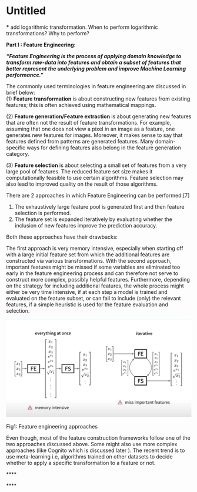 # Untitled

**\*** add logarithmic transformation. When to perform logarithmic transformations? Why to perform?

**Part I : Feature Engineering:**

_**“Feature Engineering is the process of applying domain knowledge to transform raw-data into features and obtain a subset of features that better represent the underlying problem and improve Machine Learning performance.”**_

The commonly used terminologies in feature engineering are discussed in brief below:  
\(1\) **Feature transformation** is about constructing new features from existing features; this is often achieved using mathematical mappings.  


\(2\) **Feature generation/Feature extraction** is about generating new features that are often not the result of feature transformations. For example, assuming that one does not view a pixel in an image as a feature, one generates new features for images. Moreover, it makes sense to say that features defined from patterns are generated features. Many domain-specific ways for defining features also belong in the feature generation category.

\(3\) **Feature selection** is about selecting a small set of features from a very large pool of features. The reduced feature set size makes it computationally feasible to use certain algorithms. Feature selection may also lead to improved quality on the result of those algorithms.  


There are 2 approaches in which Feature Engineering can be performed:\[7\]

1. The exhaustively large feature pool is generated first and then feature selection is performed.
2. The feature set is expanded iteratively by evaluating whether the inclusion of new features improve the prediction accuracy.

Both these approaches have their drawbacks:

The first approach is very memory intensive, especially when starting off with a large initial feature set from which the additional features are constructed via various transformations. With the second approach, important features might be missed if some variables are eliminated too early in the feature engineering process and can therefore not serve to construct more complex, possibly helpful features. Furthermore, depending on the strategy for including additional features, the whole process might either be very time intensive, if at each step a model is trained and evaluated on the feature subset, or can fail to include \(only\) the relevant features, if a simple heuristic is used for the feature evaluation and selection.

![](.gitbook/assets/0.png)

 Fig1: Feature engineering approaches

Even though, most of the feature construction frameworks follow one of the two approaches discussed above. Some might also use more complex approaches \(like Cognito which is discussed later \). The recent trend is to use meta-learning i.e, algorithms trained on other datasets to decide whether to apply a specific transformation to a feature or not.

\*\*\*\*

\*\*\*\*

  


